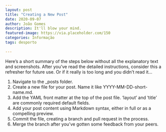 ```yaml
---
layout: post
title: "Creating a New Post"
date: 2020-09-07
author: João Gomes
description: It'll blow your mind.
featured-image: https://via.placeholder.com/150
categories: Informação
tags: desporto
 
---
```




Here’s a short summary of the steps below without all the explanatory text and screenshots. After you’ve read the detailed instructions, consider this a refresher for future use. Or if it really is too long and you didn’t read it…

1. Navigate to the _posts folder.
2. Create a new file for your post. Name it like YYYY-MM-DD-short-name.md.
3. Add the YAML front matter at the top of the post file. ‘layout’ and ‘title’ are commonly required default fields.
4. Add your post content using Markdown syntax, either in full or as a compelling preview.
5. Commit the file, creating a branch and pull request in the process.
6. Merge the branch after you’ve gotten some feedback from your peers.
